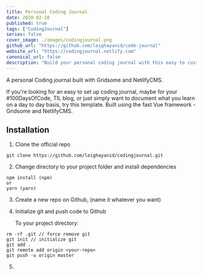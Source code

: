 ```yaml
---
title: Personal Coding Journal
date: 2020-02-10
published: true
tags: ["CodingJournal"]
series: false
cover_image: ./images/codingjournal.png
github_url: "https://github.com/leighayanid/code-journal"
website_url: "https://codingjournal.netlify.com"
canonical_url: false
description: "Build your personal coding journal with this easy to customize template."
---
```


A personal Coding journal built with Gridsome and NetlifyCMS.

If you're looking for an easy to set up coding journal, maybe for your #100DaysOfCode, TIL blog, or just simply want to document what you learn on a day to day basis, try this template. Built using the fast Vue framework - Gridsome and NetlifyCMS.

## Installation

1. Clone the official repo

```
git clone https://github.com/leighayanid/codingjournal.git
```

2. Change directory to your project folder and install dependencies

```
npm install (npm)
or
yarn (yarn)
```

3. Create a new repo on Github, (name it whatever you want)

4. Initialize git and push code to Github

   To your project directory:

```
rm -rf .git // force remove git
git init // initialize git
git add .
git remote add origin <your-repo>
git push -u origin master
```

5.
